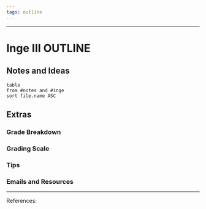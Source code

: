 ```yaml
---
tags: outline
---
```

___
# Inge III OUTLINE

## Notes and Ideas
```dataview
table
from #notes and #inge
sort file.name ASC
```

## Extras
### Grade Breakdown
### Grading Scale
### Tips
### Emails and Resources
___
References:
